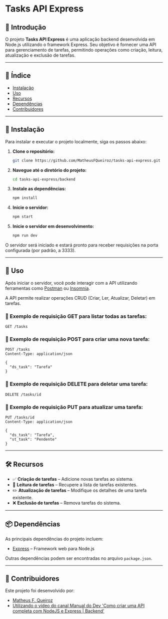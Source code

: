 # Tasks API Express

## 📘 Introdução

O projeto **Tasks API Express** é uma aplicação backend desenvolvida em Node.js utilizando o framework Express. Seu objetivo é fornecer uma API para gerenciamento de tarefas, permitindo operações como criação, leitura, atualização e exclusão de tarefas.

---

## 📑 Índice

- [Instalação](#🔧-instalação)
- [Uso](#🚀-uso)
- [Recursos](#🛠️-recursos)
- [Dependências](#📦-dependências)
- [Contribuidores](#👥-contribuidores)

---

## 🔧 Instalação

Para instalar e executar o projeto localmente, siga os passos abaixo:

1. **Clone o repositório:**

   ```bash
   git clone https://github.com/MatheusFQueiroz/tasks-api-express.git
   ```

2. **Navegue até o diretório do projeto:**

   ```bash
   cd tasks-api-express/backend
   ```

3. **Instale as dependências:**

   ```bash
   npm install
   ```

4. **Inicie o servidor:**

   ```bash
   npm start
   ```
4. **Inicie o servidor em desenvolvimento:**

   ```bash
   npm run dev
   ```

O servidor será iniciado e estará pronto para receber requisições na porta configurada (por padrão, a 3333).

---

## 🚀 Uso

Após iniciar o servidor, você pode interagir com a API utilizando ferramentas como [Postman](https://www.postman.com/) ou [Insomnia](https://insomnia.rest/).

A API permite realizar operações CRUD (Criar, Ler, Atualizar, Deletar) em tarefas.

### 🔹 Exemplo de requisição GET para listar todas as tarefas:

```http
GET /tasks
```

### 🔹 Exemplo de requisição POST para criar uma nova tarefa:

```http
POST /tasks
Content-Type: application/json

{
  "ds_task": "Tarefa"
}
```

### 🔹 Exemplo de requisição DELETE para deletar uma tarefa:

```http
DELETE /tasks/id
```

### 🔹 Exemplo de requisição PUT para atualizar uma tarefa:

```http
PUT /tasks/id
Content-Type: application/json

{
  "ds_task": "Tarefa",
  "st_task": "Pendente"
}
```

---

## 🛠️ Recursos

- ✅ **Criação de tarefas** – Adicione novas tarefas ao sistema.
- 📖 **Leitura de tarefas** – Recupere a lista de tarefas existentes.
- ✏️ **Atualização de tarefas** – Modifique os detalhes de uma tarefa existente.
- ❌ **Exclusão de tarefas** – Remova tarefas do sistema.

---

## 📦 Dependências

As principais dependências do projeto incluem:

- [Express](https://expressjs.com/) – Framework web para Node.js

Outras dependências podem ser encontradas no arquivo `package.json`.

---

## 👥 Contribuidores

Este projeto foi desenvolvido por:

- [Matheus F. Queiroz](https://github.com/MatheusFQueiroz)
- [Utilizando o vídeo do canal Manual do Dev 'Como criar uma API completa com NodeJS e Express | Backend'](https://youtu.be/Cdu0WJhI-d8?si=7cqL-IFSKIhPm8QL)
